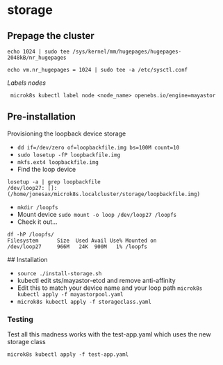 # storage

## Prepage the cluster

```
echo 1024 | sudo tee /sys/kernel/mm/hugepages/hugepages-2048kB/nr_hugepages
```

```
echo vm.nr_hugepages = 1024 | sudo tee -a /etc/sysctl.conf
```

_Labels nodes_

```
 microk8s kubectl label node <node_name> openebs.io/engine=mayastor
 ```

## Pre-installation

Provisioning the loopback device storage
- `dd if=/dev/zero of=loopbackfile.img bs=100M count=10`
- `sudo losetup -fP loopbackfile.img`
- `mkfs.ext4 loopbackfile.img`
- Find the loop device 
```
losetup -a | grep loopbackfile
/dev/loop27: []: (/home/jonesax/microk8s.localcluster/storage/loopbackfile.img)
```
- `mkdir /loopfs`
- Mount device `sudo mount -o loop /dev/loop27 /loopfs`
- Check it out...
```
df -hP /loopfs/
Filesystem      Size  Used Avail Use% Mounted on
/dev/loop27     966M   24K  900M   1% /loopfs

```
## Installation

- `source ./install-storage.sh`
- kubectl edit sts/mayastor-etcd and remove anti-affinity
- Edit this to match your device name and your loop path `microk8s kubectl apply -f mayastorpool.yaml`
- `microk8s kubectl apply -f storageclass.yaml`


### Testing

Test all this madness works with the test-app.yaml which uses the new storage class

`microk8s kubectl apply -f test-app.yaml`
